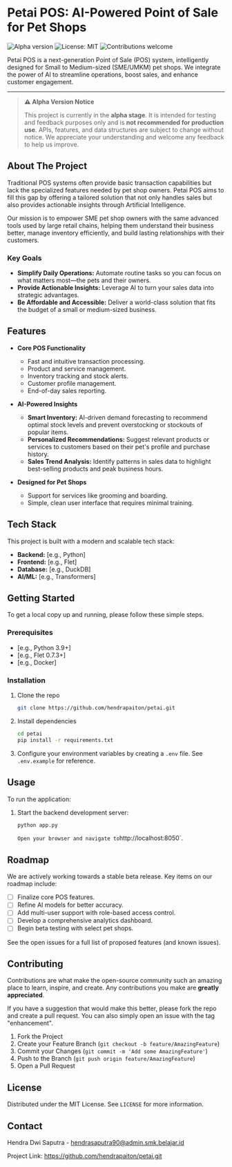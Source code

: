 # Petai POS: AI-Powered Point of Sale for Pet Shops

![Alpha version](https://img.shields.io/badge/version-alpha-orange.svg)
![License: MIT](https://img.shields.io/badge/License-MIT-yellow.svg)
![Contributions welcome](https://img.shields.io/badge/contributions-welcome-brightgreen.svg)

Petai POS is a next-generation Point of Sale (POS) system, intelligently designed for Small to Medium-sized (SME/UMKM) pet shops. We integrate the power of AI to streamline operations, boost sales, and enhance customer engagement.

---

> **:warning: Alpha Version Notice**
>
> This project is currently in the **alpha stage**. It is intended for testing and feedback purposes only and is **not recommended for production use**. APIs, features, and data structures are subject to change without notice. We appreciate your understanding and welcome any feedback to help us improve.

## About The Project

Traditional POS systems often provide basic transaction capabilities but lack the specialized features needed by pet shop owners. Petai POS aims to fill this gap by offering a tailored solution that not only handles sales but also provides actionable insights through Artificial Intelligence.

Our mission is to empower SME pet shop owners with the same advanced tools used by large retail chains, helping them understand their business better, manage inventory efficiently, and build lasting relationships with their customers.

### Key Goals

- **Simplify Daily Operations:** Automate routine tasks so you can focus on what matters most—the pets and their owners.
- **Provide Actionable Insights:** Leverage AI to turn your sales data into strategic advantages.
- **Be Affordable and Accessible:** Deliver a world-class solution that fits the budget of a small or medium-sized business.

## Features

- **Core POS Functionality**

  - Fast and intuitive transaction processing.
  - Product and service management.
  - Inventory tracking and stock alerts.
  - Customer profile management.
  - End-of-day sales reporting.

- **AI-Powered Insights**

  - **Smart Inventory:** AI-driven demand forecasting to recommend optimal stock levels and prevent overstocking or stockouts of popular items.
  - **Personalized Recommendations:** Suggest relevant products or services to customers based on their pet's profile and purchase history.
  - **Sales Trend Analysis:** Identify patterns in sales data to highlight best-selling products and peak business hours.

- **Designed for Pet Shops**
  - Support for services like grooming and boarding.
  - Simple, clean user interface that requires minimal training.

## Tech Stack

This project is built with a modern and scalable tech stack:

- **Backend:** [e.g., Python]
- **Frontend:** [e.g., Flet]
- **Database:** [e.g., DuckDB]
- **AI/ML:** [e.g., Transformers]

## Getting Started

To get a local copy up and running, please follow these simple steps.

### Prerequisites

- [e.g., Python 3.9+]
- [e.g., Flet 0.7.3+]
- [e.g., Docker]

### Installation

1.  Clone the repo
    ```sh
    git clone https://github.com/hendrapaiton/petai.git
    ```
2.  Install dependencies
    ```sh
    cd petai
    pip install -r requirements.txt
    ```
3.  Configure your environment variables by creating a `.env` file. See `.env.example` for reference.

## Usage

To run the application:

1.  Start the backend development server:
    ```sh
    python app.py
    ```
    `Open your browser and navigate to`http://localhost:8050`.

## Roadmap

We are actively working towards a stable beta release. Key items on our roadmap include:

- [ ] Finalize core POS features.
- [ ] Refine AI models for better accuracy.
- [ ] Add multi-user support with role-based access control.
- [ ] Develop a comprehensive analytics dashboard.
- [ ] Begin beta testing with select pet shops.

See the open issues for a full list of proposed features (and known issues).

## Contributing

Contributions are what make the open-source community such an amazing place to learn, inspire, and create. Any contributions you make are **greatly appreciated**.

If you have a suggestion that would make this better, please fork the repo and create a pull request. You can also simply open an issue with the tag "enhancement".

1.  Fork the Project
2.  Create your Feature Branch (`git checkout -b feature/AmazingFeature`)
3.  Commit your Changes (`git commit -m 'Add some AmazingFeature'`)
4.  Push to the Branch (`git push origin feature/AmazingFeature`)
5.  Open a Pull Request

## License

Distributed under the MIT License. See `LICENSE` for more information.

## Contact

Hendra Dwi Saputra - hendrasaputra90@admin.smk.belajar.id

Project Link: https://github.com/hendrapaiton/petai.git
